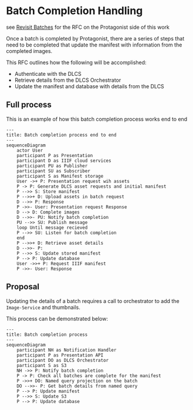# Batch Completion Handling

see [Revisit Batches](https://github.com/dlcs/protagonist/pull/929/files#diff-0d380a6db64580407caa9f4adf06d996bda15e74e4781bc048b2ebf4da8e7b74) for the RFC on the Protagonist side of this work

Once a batch is completed by Protagonist, there are a series of steps that need to be completed that update the manifest with information from the completed images.

This RFC outlines how the following will be accomplished:

- Authenticate with the DLCS
- Retrieve details from the DLCS Orchestrator
- Update the manifest and database with details from the DLCS

## Full process

This is an example of how this batch completion process works end to end

```mermaid
---
title: Batch completion process end to end
---
sequenceDiagram
    actor User
    participant P as Presentation
    participant D as IIIF cloud services
    participant PU as Publisher
    participant SU as Subscriber
    participant S as Manifest storage
    User ->+ P: Presentation request wih assets
    P -> P: Generate DLCS asset requests and initial manifest
    P -->> S: Store manifest
    P -->>+ D: Upload assets in batch request
    D -->> P: Response
    P ->>- User: Presentation request Response
    D --> D: Complete images
    D -->>- PU: Notify batch completion
    PU -->> SU: Publish message
    loop Until message recieved
    P -->> SU: Listen for batch completion
    end
    P -->>+ D: Retrieve asset details
    D -->>- P: 
    P -->> S: Update stored manifest
    P --> P: Update database
    User ->>+ P: Request IIIF manifest
    P ->>- User: Response
```

## Proposal

Updating the details of a batch requires a call to orchestrator to add the `Image-Service` and thumbnails.

This process can be demonstrated below:

```mermaid
---
title: Batch completion process
---
sequenceDiagram
    participant NH as Notification Handler 
    participant P as Presentation API
    participant DO as DLCS Orchestrator
    participant S as S3
    NH ->> P: Notify batch completion
    P -> P: Check all batches are complete for the manifest
    P ->>+ DO: Named query projection on the batch
    DO -->>- P: Get batch details from named query
    P --> P: Update manifest
    P -->> S: Update S3
    P --> P: Update database
```
